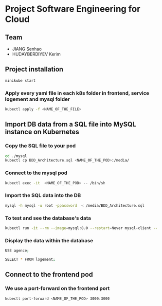 # Project Software Engineering for Cloud
## Team
- JIANG Senhao
- HUDAYBERDIYEV Kerim

## Project installation

```bash
minikube start
```

### Apply every yaml file in each k8s folder in frontend, service logement and mysql folder

```bash
kubectl apply -f <NAME_OF_THE_FILE>
```

## Import DB data from a SQL file into MySQL instance on Kubernetes

### Copy the SQL file to your pod
```bash
cd ./mysql
kubectl cp BDD_Architecture.sql <NAME_OF_THE_POD>:/media/
```

### Connect to the mysql pod
```bash
kubectl exec -it  <NAME_OF_THE_POD> -- /bin/sh
```

### Import the SQL data into the DB
```bash
mysql -h mysql -u root -ppassword  < /media/BDD_Architecture.sql
```

### To test and see the database's data
```bash
kubectl run -it --rm --image=mysql:8.0 --restart=Never mysql-client -- mysql -h mysql --password="password"
```
### Display the data within the database

```bash
USE agence;
```

```bash
SELECT * FROM logement;
```

## Connect to the frontend pod

### We use a port-forward on the frontend port
```bash
kubectl port-forward <NAME_OF_THE_POD> 3000:3000
```

